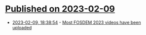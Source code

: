 # [Published on 2023-02-09](index.md)

* [2023-02-09, 18:38:54](https://news.ycombinator.com/item?id=34728919) - [Most FOSDEM 2023 videos have been uploaded](https://fosdem.org/2023/schedule/events/)
